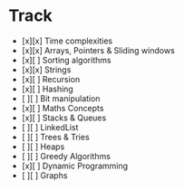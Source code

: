# Track

- [x][x] Time complexities 
- [x][x] Arrays, Pointers & Sliding windows
- [x][ ] Sorting algorithms
- [x][x] Strings
- [x][ ] Recursion 
- [x][ ] Hashing
- [ ][ ] Bit manipulation
- [x][ ] Maths Concepts
- [x][ ] Stacks & Queues
- [ ][ ] LinkedList
- [ ][ ] Trees & Tries
- [ ][ ] Heaps
- [ ][ ] Greedy Algorithms
- [x][ ] Dynamic Programming
- [ ][ ] Graphs
